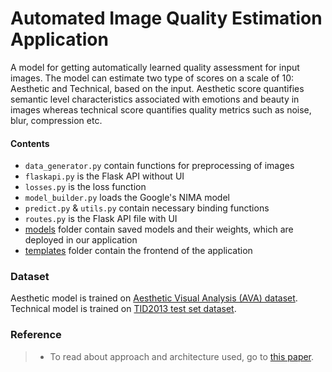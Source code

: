 # Automated Image Quality Estimation Application
A model for getting automatically learned quality assessment for input images. The model can estimate two type of scores on a scale of 10: Aesthetic and Technical, based on the input. Aesthetic score quantifies semantic level characteristics associated with emotions and beauty in images whereas technical score quantifies quality metrics such as noise, blur, compression etc. <br>
#### Contents
* `data_generator.py` contain functions for preprocessing of images<br>
* `flaskapi.py` is the Flask API without UI
* `losses.py` is the loss function 
* `model_builder.py` loads the Google's NIMA model
* `predict.py` & `utils.py` contain necessary binding functions
* `routes.py` is the Flask API file with UI
* [models](models/) folder contain saved models and their weights, which are deployed in our application
* [templates](templates/) folder contain the frontend of the application 

### Dataset
Aesthetic model is trained on [Aesthetic Visual Analysis (AVA) dataset](https://github.com/mtobeiyf/ava_downloader).<br>
Technical model is trained on [TID2013 test set dataset](https://paperswithcode.com/dataset/tid2013).<br>

### Reference
> * To read about approach and architecture used, go to [this paper](https://arxiv.org/pdf/1709.05424.pdf).
